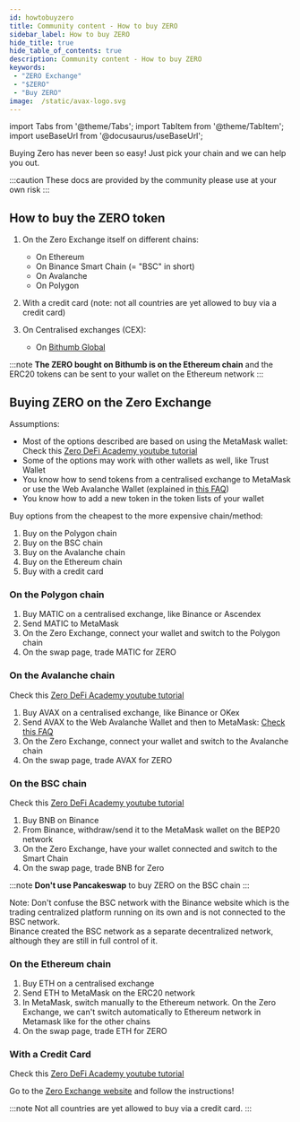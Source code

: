```yaml
---
id: howtobuyzero
title: Community content - How to buy ZERO
sidebar_label: How to buy ZERO
hide_title: true
hide_table_of_contents: true
description: Community content - How to buy ZERO
keywords:
 - "ZERO Exchange"
 - "$ZERO"
 - "Buy ZERO"
image:  /static/avax-logo.svg
---
```


import Tabs from '@theme/Tabs';
import TabItem from '@theme/TabItem';
import useBaseUrl from '@docusaurus/useBaseUrl';

Buying Zero has never been so easy! Just pick your chain and we can help you out.

:::caution
These docs are provided by the community please use at your own risk
:::

## How to buy the ZERO token

1. On the Zero Exchange itself on different chains:
	* On Ethereum
	* On Binance Smart Chain (= "BSC" in short)
	* On Avalanche
	* On Polygon
	  
2. With a credit card (note: not all countries are yet allowed to buy via a credit card)
	  
3. On Centralised exchanges (CEX):
	* On [Bithumb Global](https://www.bithumb.pro/en-us)
	  
:::note
**The ZERO bought on Bithumb is on the Ethereum chain** and the ERC20 tokens can be sent to your wallet on the Ethereum network
:::

      
## Buying ZERO on the Zero Exchange

Assumptions:
* Most of the options described are based on using the MetaMask wallet: Check this [Zero DeFi Academy youtube tutorial](https://youtu.be/UABV0xzYAEg)
* Some of the options may work with other wallets as well, like Trust Wallet
* You know how to send tokens from a centralised exchange to MetaMask or use the Web Avalanche Wallet (explained in [this FAQ](faq/faq016.md))
* You know how to add a new token in the token lists of your wallet


Buy options from the cheapest to the more expensive chain/method:
1. Buy on the Polygon chain
1. Buy on the BSC chain
1. Buy on the Avalanche chain
1. Buy on the Ethereum chain
1. Buy with a credit card

### On the Polygon chain

1. Buy MATIC on a centralised exchange, like Binance or Ascendex
1. Send MATIC to MetaMask
1. On the Zero Exchange, connect your wallet and switch to the Polygon chain
1. On the swap page, trade MATIC for ZERO


### On the Avalanche chain

Check this [Zero DeFi Academy youtube tutorial](https://www.youtube.com/watch?v=FNGqS-X4ruM)

1. Buy AVAX on a centralised exchange, like Binance or OKex
1. Send AVAX to the Web Avalanche Wallet and then to MetaMask: [Check this FAQ](faq/faq016.md)
3. On the Zero Exchange, connect your wallet and switch to the Avalanche chain
4. On the swap page, trade AVAX for ZERO

### On the BSC chain

Check this [Zero DeFi Academy youtube tutorial](https://www.youtube.com/watch?v=77B7vfFtxq4)

1. Buy BNB on Binance
1. From Binance, withdraw/send it to the MetaMask wallet on the BEP20 network
1. On the Zero Exchange, have your wallet connected and switch to the Smart Chain
1. On the swap page, trade BNB for Zero

:::note
**Don't use Pancakeswap** to buy ZERO on the BSC chain
:::
	  
Note: Don't confuse the BSC network with the Binance website which is the trading centralized platform running on its own and is not connected to the BSC network.  
Binance created the BSC network as a separate decentralized network, although they are still in full control of it.
	  
### On the Ethereum chain
	  
1. Buy ETH on a centralised exchange
1. Send ETH to MetaMask on the ERC20 network
1. In MetaMask, switch manually to the Ethereum network.  On the Zero Exchange, we can't switch automatically to Ethereum network in Metamask like for the other chains
1. On the swap page, trade ETH for ZERO
	  
### With a Credit Card

Check this [Zero DeFi Academy youtube tutorial](https://www.youtube.com/watch?v=iRbc36Q_rRk&list=PLUrP9cz-3kCehfLJRhulrizJQ_4cOcpy4&index=2)  

Go to the [Zero Exchange website](https://buy.0.exchange/) and follow the instructions!

:::note
Not all countries are yet allowed to buy via a credit card.
:::
